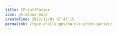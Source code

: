 ```yaml
---
title: CPrintfParser
icon: ph:minus-bold
createTime: 2022/12/01 07:45:15
permalink: /type-challenges/hard/c-print-parser/
---
```

